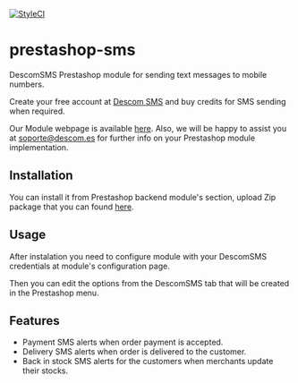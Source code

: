 [![StyleCI](https://styleci.io/repos/104207119/shield?branch=1.0)](https://styleci.io/repos/104207119)

# prestashop-sms
DescomSMS Prestashop module for sending text messages to mobile numbers.

Create your free account at [Descom SMS](https://www.descomsms.com/crear-usuario.html) and buy credits for SMS sending when required.

Our Module webpage is available [here](https://www.descomsms.com/enviar-sms/sms-prestashop.html). Also, we will be happy to assist you at soporte@descom.es for further info on your Prestashop module implementation.

## Installation

You can install it from Prestashop backend module's section, upload Zip package that you can found [here](https://www.descomsms.com/download/descom-sms-prestashop.zip).

## Usage

After instalation you need to configure module with your DescomSMS credentials at module's configuration page.

Then you can edit the options from the DescomSMS tab that will be created in the Prestashop menu.

## Features
- Payment SMS alerts when order payment is accepted.
- Delivery SMS alerts when order is delivered to the customer.
- Back in stock SMS alerts for the customers when merchants update their stocks.
